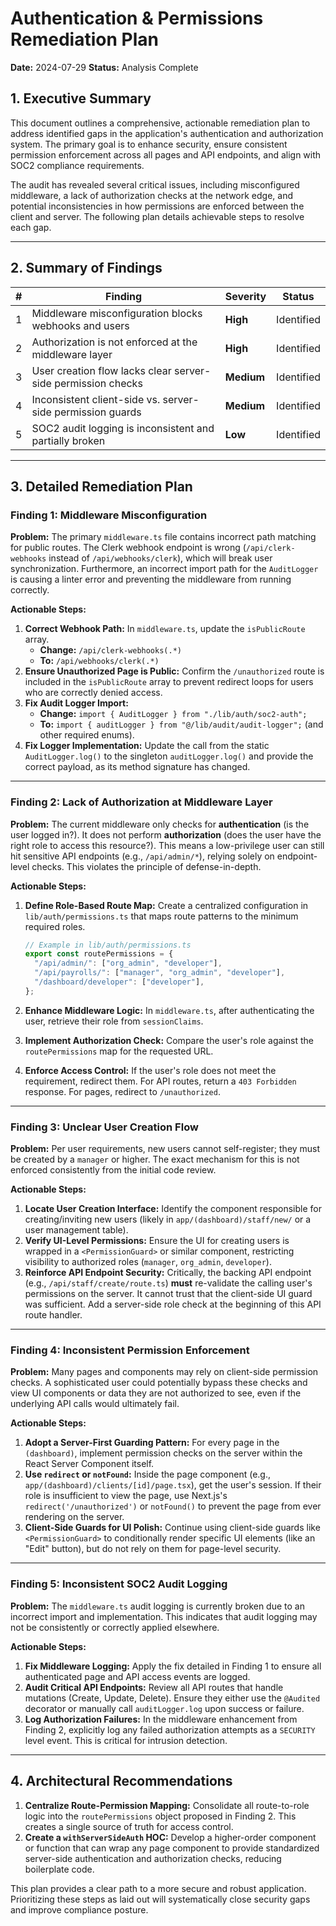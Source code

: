 # Authentication & Permissions Remediation Plan

**Date:** 2024-07-29
**Status:** Analysis Complete

## 1. Executive Summary

This document outlines a comprehensive, actionable remediation plan to address identified gaps in the application's authentication and authorization system. The primary goal is to enhance security, ensure consistent permission enforcement across all pages and API endpoints, and align with SOC2 compliance requirements.

The audit has revealed several critical issues, including misconfigured middleware, a lack of authorization checks at the network edge, and potential inconsistencies in how permissions are enforced between the client and server. The following plan details achievable steps to resolve each gap.

---

## 2. Summary of Findings

| #   | Finding                                                      | Severity   | Status     |
| --- | ------------------------------------------------------------ | ---------- | ---------- |
| 1   | Middleware misconfiguration blocks webhooks and users        | **High**   | Identified |
| 2   | Authorization is not enforced at the middleware layer        | **High**   | Identified |
| 3   | User creation flow lacks clear server-side permission checks | **Medium** | Identified |
| 4   | Inconsistent client-side vs. server-side permission guards   | **Medium** | Identified |
| 5   | SOC2 audit logging is inconsistent and partially broken      | **Low**    | Identified |

---

## 3. Detailed Remediation Plan

### Finding 1: Middleware Misconfiguration

**Problem:** The primary `middleware.ts` file contains incorrect path matching for public routes. The Clerk webhook endpoint is wrong (`/api/clerk-webhooks` instead of `/api/webhooks/clerk`), which will break user synchronization. Furthermore, an incorrect import path for the `AuditLogger` is causing a linter error and preventing the middleware from running correctly.

**Actionable Steps:**

1. **Correct Webhook Path:** In `middleware.ts`, update the `isPublicRoute` array.
   - **Change:** `/api/clerk-webhooks(.*)`
   - **To:** `/api/webhooks/clerk(.*)`
2. **Ensure Unauthorized Page is Public:** Confirm the `/unauthorized` route is included in the `isPublicRoute` array to prevent redirect loops for users who are correctly denied access.
3. **Fix Audit Logger Import:**
   - **Change:** `import { AuditLogger } from "./lib/auth/soc2-auth";`
   - **To:** `import { auditLogger } from "@/lib/audit/audit-logger";` (and other required enums).
4. **Fix Logger Implementation:** Update the call from the static `AuditLogger.log()` to the singleton `auditLogger.log()` and provide the correct payload, as its method signature has changed.

---

### Finding 2: Lack of Authorization at Middleware Layer

**Problem:** The current middleware only checks for **authentication** (is the user logged in?). It does not perform **authorization** (does the user have the right role to access this resource?). This means a low-privilege user can still hit sensitive API endpoints (e.g., `/api/admin/*`), relying solely on endpoint-level checks. This violates the principle of defense-in-depth.

**Actionable Steps:**

1. **Define Role-Based Route Map:** Create a centralized configuration in `lib/auth/permissions.ts` that maps route patterns to the minimum required roles.

   ```typescript
   // Example in lib/auth/permissions.ts
   export const routePermissions = {
     "/api/admin/": ["org_admin", "developer"],
     "/api/payrolls/": ["manager", "org_admin", "developer"],
     "/dashboard/developer": ["developer"],
   };
   ```

2. **Enhance Middleware Logic:** In `middleware.ts`, after authenticating the user, retrieve their role from `sessionClaims`.
3. **Implement Authorization Check:** Compare the user's role against the `routePermissions` map for the requested URL.
4. **Enforce Access Control:** If the user's role does not meet the requirement, redirect them. For API routes, return a `403 Forbidden` response. For pages, redirect to `/unauthorized`.

---

### Finding 3: Unclear User Creation Flow

**Problem:** Per user requirements, new users cannot self-register; they must be created by a `manager` or higher. The exact mechanism for this is not enforced consistently from the initial code review.

**Actionable Steps:**

1. **Locate User Creation Interface:** Identify the component responsible for creating/inviting new users (likely in `app/(dashboard)/staff/new/` or a user management table).
2. **Verify UI-Level Permissions:** Ensure the UI for creating users is wrapped in a `<PermissionGuard>` or similar component, restricting visibility to authorized roles (`manager`, `org_admin`, `developer`).
3. **Reinforce API Endpoint Security:** Critically, the backing API endpoint (e.g., `/api/staff/create/route.ts`) **must** re-validate the calling user's permissions on the server. It cannot trust that the client-side UI guard was sufficient. Add a server-side role check at the beginning of this API route handler.

---

### Finding 4: Inconsistent Permission Enforcement

**Problem:** Many pages and components may rely on client-side permission checks. A sophisticated user could potentially bypass these checks and view UI components or data they are not authorized to see, even if the underlying API calls would ultimately fail.

**Actionable Steps:**

1. **Adopt a Server-First Guarding Pattern:** For every page in the `(dashboard)`, implement permission checks on the server within the React Server Component itself.
2. **Use `redirect` or `notFound`:** Inside the page component (e.g., `app/(dashboard)/clients/[id]/page.tsx`), get the user's session. If their role is insufficient to view the page, use Next.js's `redirect('/unauthorized')` or `notFound()` to prevent the page from ever rendering on the server.
3. **Client-Side Guards for UI Polish:** Continue using client-side guards like `<PermissionGuard>` to conditionally render specific UI elements (like an "Edit" button), but do not rely on them for page-level security.

---

### Finding 5: Inconsistent SOC2 Audit Logging

**Problem:** The `middleware.ts` audit logging is currently broken due to an incorrect import and implementation. This indicates that audit logging may not be consistently or correctly applied elsewhere.

**Actionable Steps:**

1. **Fix Middleware Logging:** Apply the fix detailed in Finding 1 to ensure all authenticated page and API access events are logged.
2. **Audit Critical API Endpoints:** Review all API routes that handle mutations (Create, Update, Delete). Ensure they either use the `@Audited` decorator or manually call `auditLogger.log` upon success or failure.
3. **Log Authorization Failures:** In the middleware enhancement from Finding 2, explicitly log any failed authorization attempts as a `SECURITY` level event. This is critical for intrusion detection.

---

## 4. Architectural Recommendations

1. **Centralize Route-Permission Mapping:** Consolidate all route-to-role logic into the `routePermissions` object proposed in Finding 2. This creates a single source of truth for access control.
2. **Create a `withServerSideAuth` HOC:** Develop a higher-order component or function that can wrap any page component to provide standardized server-side authentication and authorization checks, reducing boilerplate code.

This plan provides a clear path to a more secure and robust application. Prioritizing these steps as laid out will systematically close security gaps and improve compliance posture.
